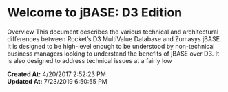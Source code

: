 # Welcome to jBASE: D3 Edition

Overview This document describes the various technical and architectural differences between Rocket’s D3 MultiValue Database and Zumasys jBASE. It is designed to be high-level enough to be understood by non-technical business managers looking to understand the benefits of jBASE over D3. It is also designed to address technical issues at a fairly low  

**Created At:** 4/20/2017 2:52:23 PM  
**Updated At:** 7/23/2019 6:50:55 PM  

